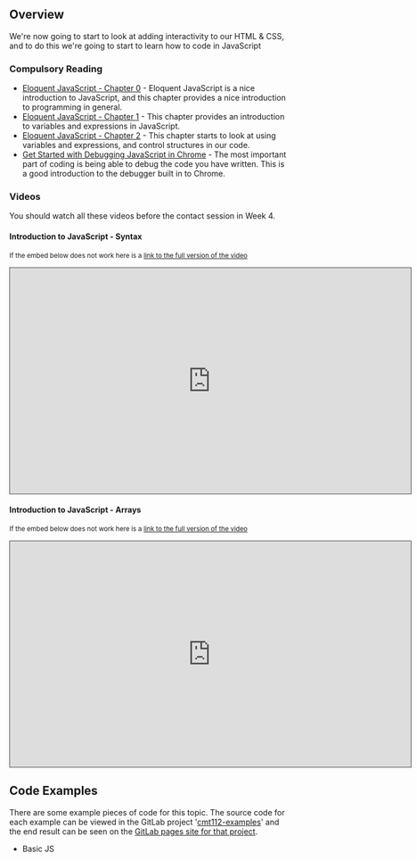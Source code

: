 ## Overview

We're now going to start to look at adding interactivity to our HTML & CSS, and to do this we're going to start to learn how to code in JavaScript

### Compulsory Reading

* [Eloquent JavaScript - Chapter 0](http://eloquentjavascript.net/00_intro.html) - Eloquent JavaScript is a nice introduction to JavaScript, and this chapter provides a nice introduction to programming in general.
* [Eloquent JavaScript - Chapter 1](http://eloquentjavascript.net/01_values.html) - This chapter provides an introduction to variables and expressions in JavaScript.
* [Eloquent JavaScript - Chapter 2](http://eloquentjavascript.net/02_program_structure.html) - This chapter starts to look at using variables and expressions, and control structures in our code.
* [Get Started with Debugging JavaScript in Chrome](https://developers.google.com/web/tools/chrome-devtools/javascript/) - The most important part of coding is being able to debug the code you have written. This is a good introduction to the debugger built in to Chrome.


### Videos

You should watch all these videos before the contact session in Week 4.

#### Introduction to JavaScript - Syntax

<p><small>If the embed below does not work here is a <a href="https://cardiff.cloud.panopto.eu/Panopto/Pages/Viewer.aspx?id=3f57b4ad-c26d-4fcd-872f-a97600fe8f3c" target="blank">link to the full version of the video</a></small></p>
<iframe src="https://cardiff.cloud.panopto.eu/Panopto/Pages/Embed.aspx?id=3f57b4ad-c26d-4fcd-872f-a97600fe8f3c&v=1" width="720" height="405" style="padding: 0px; border: 1px solid #464646;" frameborder="0" allowfullscreen allow="autoplay"></iframe>

#### Introduction to JavaScript - Arrays

<p><small>If the embed below does not work here is a <a href="https://cardiff.cloud.panopto.eu/Panopto/Pages/Viewer.aspx?id=8c1eef89-f686-4c7b-8cab-a97600fe8ffa" target="blank">link to the full version of the video</a></small></p>
<iframe src="https://cardiff.cloud.panopto.eu/Panopto/Pages/Embed.aspx?id=8c1eef89-f686-4c7b-8cab-a97600fe8ffa&v=1" width="720" height="405" style="padding: 0px; border: 1px solid #464646;" frameborder="0" allowfullscreen allow="autoplay"></iframe>

## Code Examples

There are some example pieces of code for this topic. The source code for each example can be viewed in the GitLab project '[cmt112-examples](https://gitlab.cs.cf.ac.uk/scm2mjc/cmt112-examples)' and the end result can be seen on the [GitLab pages site for that project](http://scm2mjc.pages.cs.cf.ac.uk/cmt112-examples/).

* Basic JS
